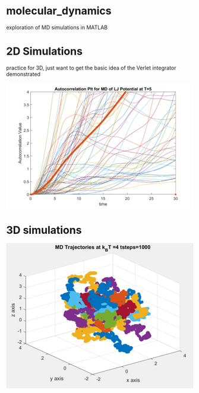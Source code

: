 # molecular_dynamics
exploration of MD simulations in MATLAB

# 2D Simulations
practice for 3D, just want to get the basic idea of the Verlet integrator demonstrated

![fig](sample_figures/2D_Autocorrelation_Plt_at_T=5.png?raw=true)

 
# 3D simulations
![fig](sample_figures/3D_trajectory_sample.png?raw=true)
